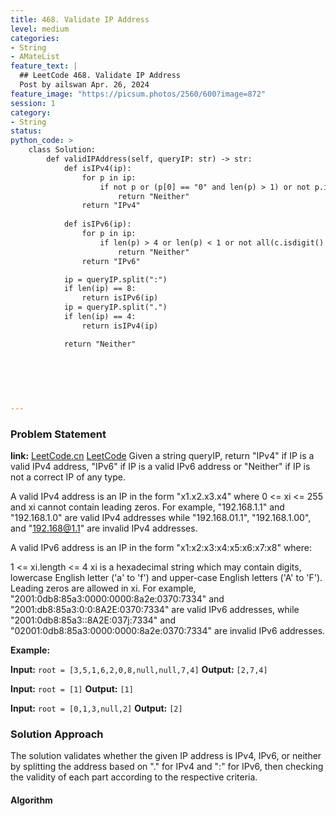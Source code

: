 ```yaml
---
title: 468. Validate IP Address
level: medium
categories:
- String
- AMateList
feature_text: |
  ## LeetCode 468. Validate IP Address
  Post by ailswan Apr. 26, 2024
feature_image: "https://picsum.photos/2560/600?image=872"
session: 1
category:
- String
status: 
python_code: >
    class Solution:
        def validIPAddress(self, queryIP: str) -> str:
            def isIPv4(ip):
                for p in ip:
                    if not p or (p[0] == "0" and len(p) > 1) or not p.isdigit() or int(p) > 255:
                        return "Neither"
                return "IPv4"
            
            def isIPv6(ip):
                for p in ip:
                    if len(p) > 4 or len(p) < 1 or not all(c.isdigit() or c.lower() in 'abcdef' for c in p):
                        return "Neither"
                return "IPv6"

            ip = queryIP.split(":")
            if len(ip) == 8:
                return isIPv6(ip)
            ip = queryIP.split(".")
            if len(ip) == 4:
                return isIPv4(ip)

            return "Neither"
    
        
            
        

      
---
```


### Problem Statement
**link:**
[LeetCode.cn](https://leetcode.cn/problems/validate-ip-address/)
[LeetCode](https://leetcode.com/validate-ip-address/)
Given a string queryIP, return "IPv4" if IP is a valid IPv4 address, "IPv6" if IP is a valid IPv6 address or "Neither" if IP is not a correct IP of any type.

A valid IPv4 address is an IP in the form "x1.x2.x3.x4" where 0 <= xi <= 255 and xi cannot contain leading zeros. For example, "192.168.1.1" and "192.168.1.0" are valid IPv4 addresses while "192.168.01.1", "192.168.1.00", and "192.168@1.1" are invalid IPv4 addresses.

A valid IPv6 address is an IP in the form "x1:x2:x3:x4:x5:x6:x7:x8" where:

1 <= xi.length <= 4
xi is a hexadecimal string which may contain digits, lowercase English letter ('a' to 'f') and upper-case English letters ('A' to 'F').
Leading zeros are allowed in xi.
For example, "2001:0db8:85a3:0000:0000:8a2e:0370:7334" and "2001:db8:85a3:0:0:8A2E:0370:7334" are valid IPv6 addresses, while "2001:0db8:85a3::8A2E:037j:7334" and "02001:0db8:85a3:0000:0000:8a2e:0370:7334" are invalid IPv6 addresses.


**Example:**

**Input:** `root = [3,5,1,6,2,0,8,null,null,7,4]`
**Output:** `[2,7,4]`

**Input:** `root = [1]`
**Output:** `[1]`

**Input:** `root = [0,1,3,null,2]`
**Output:** `[2]`
 
 
### Solution Approach

The solution validates whether the given IP address is IPv4, IPv6, or neither by splitting the address based on "." for IPv4 and ":" for IPv6, then checking the validity of each part according to the respective criteria.

#### Algorithm
 